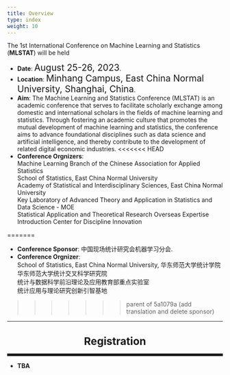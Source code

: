 ```yaml
---
title: Overview
type: index
weight: 10
---
```



The 1st International Conference on Machine Learning and Statistics (**MLSTAT**) will be held
- **Date**: <span style="font-size:150%">August 25-26, 2023</span>. 
- **Location**: <span style="font-size:150%">Minhang Campus, East China Normal University, Shanghai, China</span>.
- **Aim**: The Machine Learning and Statistics Conference (MLSTAT) is an academic conference that serves to facilitate scholarly exchange among domestic and international scholars in the fields of machine learning and statistics. Through fostering an academic culture that promotes the mutual development of machine learning and statistics, the conference aims to advance foundational disciplines such as data science and artificial intelligence, and thereby contribute to the development of related digital economic industries.
<<<<<<< HEAD
- **Conference Orgnizers**:\
  Machine Learning Branch of the Chinese Association for Applied Statistics\
  School of Statistics, East China Normal University\
  Academy of Statistical and Interdisciplinary Sciences, East China Normal University\
  Key Laboratory of Advanced Theory and Application in Statistics and Data Science - MOE\
  Statistical Application and Theoretical Research Overseas Expertise Introduction Center for Discipline Innovation

=======
- **Conference Sponsor**: 中国现场统计研究会机器学习分会.
- **Conference Orgnizer**:\
  School of Statistics, East China Normal University, 华东师范大学统计学院\
  华东师范大学统计交叉科学研究院\
  统计与数据科学前沿理论及应用教育部重点实验室\
  统计应用与理论研究创新引智基地
>>>>>>> parent of 5a1079a (add translation and delete sponsor)
________________________________________

<!--
- If you've previously attended a Crested Butte event and need a break on the
  fee, <a href="/contact">make a request</a>. Don't let the fee be the reason
  you can't attend.
-->
<br/>
<div style="text-align:center;font-size:175%;font-weight:bold">
Registration
</div>

<hr style="border: 0; border-top: 5px solid;">

- **TBA**